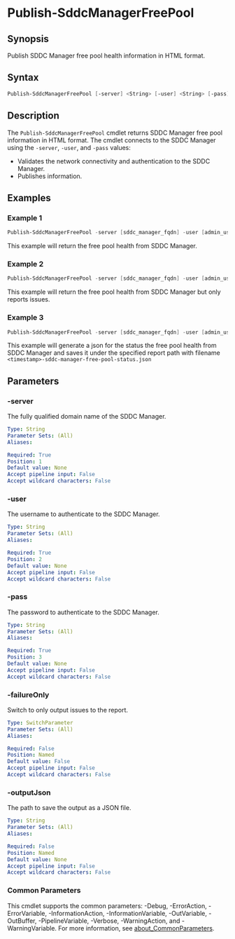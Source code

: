 # Publish-SddcManagerFreePool

## Synopsis

Publish SDDC Manager free pool health information in HTML format.

## Syntax

```powershell
Publish-SddcManagerFreePool [-server] <String> [-user] <String> [-pass] <String> [-failureOnly] [-outputJson <String>] [<CommonParameters>]
```

## Description

The `Publish-SddcManagerFreePool` cmdlet returns SDDC Manager free pool information in HTML format.
The cmdlet connects to the SDDC Manager using the `-server`, `-user`, and `-pass` values:

- Validates the network connectivity and authentication to the SDDC Manager.
- Publishes information.

## Examples

### Example 1

```powershell
Publish-SddcManagerFreePool -server [sddc_manager_fqdn] -user [admin_username] -pass [admin_password]
```

This example will return the free pool health from SDDC Manager.

### Example 2

```powershell
Publish-SddcManagerFreePool -server [sddc_manager_fqdn] -user [admin_username] -pass [admin_password] -failureOnly
```

This example will return the free pool health from SDDC Manager but only reports issues.

### Example 3

```powershell
Publish-SddcManagerFreePool -server [sddc_manager_fqdn] -user [admin_username] -pass [admin_password] -outputJson [report_path]
```

This example will generate a json for the status the free pool health from SDDC Manager and saves it under the
specified report path with filename `<timestamp>-sddc-manager-free-pool-status.json`

## Parameters

### -server

The fully qualified domain name of the SDDC Manager.

```yaml
Type: String
Parameter Sets: (All)
Aliases:

Required: True
Position: 1
Default value: None
Accept pipeline input: False
Accept wildcard characters: False
```

### -user

The username to authenticate to the SDDC Manager.

```yaml
Type: String
Parameter Sets: (All)
Aliases:

Required: True
Position: 2
Default value: None
Accept pipeline input: False
Accept wildcard characters: False
```

### -pass

The password to authenticate to the SDDC Manager.

```yaml
Type: String
Parameter Sets: (All)
Aliases:

Required: True
Position: 3
Default value: None
Accept pipeline input: False
Accept wildcard characters: False
```

### -failureOnly

Switch to only output issues to the report.

```yaml
Type: SwitchParameter
Parameter Sets: (All)
Aliases:

Required: False
Position: Named
Default value: False
Accept pipeline input: False
Accept wildcard characters: False
```

### -outputJson

The path to save the output as a JSON file.

```yaml
Type: String
Parameter Sets: (All)
Aliases:

Required: False
Position: Named
Default value: None
Accept pipeline input: False
Accept wildcard characters: False
```

### Common Parameters

This cmdlet supports the common parameters: -Debug, -ErrorAction, -ErrorVariable, -InformationAction, -InformationVariable, -OutVariable, -OutBuffer, -PipelineVariable, -Verbose, -WarningAction, and -WarningVariable. For more information, see [about_CommonParameters](http://go.microsoft.com/fwlink/?LinkID=113216).
